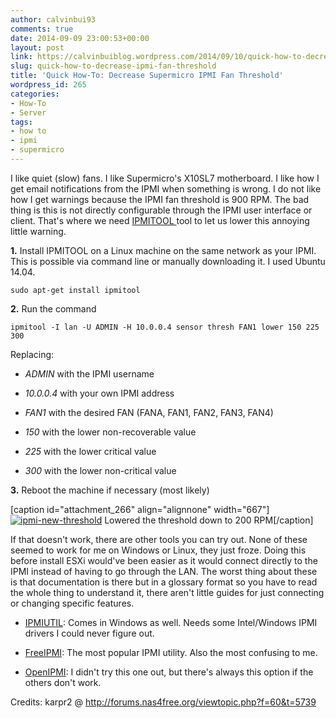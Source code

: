 ```yaml
---
author: calvinbui93
comments: true
date: 2014-09-09 23:00:53+00:00
layout: post
link: https://calvinbuiblog.wordpress.com/2014/09/10/quick-how-to-decrease-ipmi-fan-threshold/
slug: quick-how-to-decrease-ipmi-fan-threshold
title: 'Quick How-To: Decrease Supermicro IPMI Fan Threshold'
wordpress_id: 265
categories:
- How-To
- Server
tags:
- how to
- ipmi
- supermicro
---
```


I like quiet (slow) fans. I like Supermicro's X10SL7 motherboard. I like how I get email notifications from the IPMI when something is wrong. I do not like how I get warnings because the IPMI fan threshold is 900 RPM. The bad thing is this is not directly configurable through the IPMI user interface or client. That's where we need [IPMITOOL ](http://sourceforge.net/projects/ipmitool/files/)tool to let us lower this annoying little warning.

<!-- more -->

**1.** Install IPMITOOL on a Linux machine on the same network as your IPMI. This is possible via command line or manually downloading it. I used Ubuntu 14.04.

    
    sudo apt-get install ipmitool


**2.** Run the command

    
    ipmitool -I lan -U ADMIN -H 10.0.0.4 sensor thresh FAN1 lower 150 225 300


Replacing:



	
  * _ADMIN_ with the IPMI username

	
  * _10.0.0.4_ with your own IPMI address

	
  * _FAN1_ with the desired FAN (FANA, FAN1, FAN2, FAN3, FAN4)

	
  * _150_ with the lower non-recoverable value

	
  * _225_ with the lower critical value

	
  * _300_ with the lower non-critical value


**3.** Reboot the machine if necessary (most likely)

[caption id="attachment_266" align="alignnone" width="667"][![ipmi-new-threshold](http://calvinbuiblog.files.wordpress.com/2014/09/capture1.png)](http://calvinbuiblog.files.wordpress.com/2014/09/capture1.png) Lowered the threshold down to 200 RPM[/caption]

If that doesn't work, there are other tools you can try out. None of these seemed to work for me on Windows or Linux, they just froze. Doing this before install ESXi would've been easier as it would connect directly to the IPMI instead of having to go through the LAN. The worst thing about these is that documentation is there but in a glossary format so you have to read the whole thing to understand it, there aren't little guides for just connecting or changing specific features.



	
  * [IPMIUTIL](http://ipmiutil.sourceforge.net/): Comes in Windows as well. Needs some Intel/Windows IPMI drivers I could never figure out.

	
  * [FreeIPMI](http://www.gnu.org/software/freeipmi/): The most popular IPMI utility. Also the most confusing to me.

	
  * [OpenIPMI](http://openipmi.sourceforge.net/): I didn't try this one out, but there's always this option if the others don't work.


Credits: karpr2 @ http://forums.nas4free.org/viewtopic.php?f=60&t=5739
